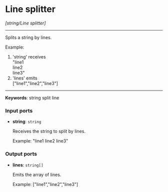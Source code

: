 # Line splitter

_[string/Line splitter]_

---

Splits a string by lines.  
  
Example:  
1. 'string' receives   
"line1  
line2  
line3"  
2. 'lines' emits  
["line1","line2","line3"]  
  

---

__Keywords__: string split line

### Input ports

* __string__: ` string `

    Receives the string to split by lines.
    
    Example:
    "line1
    line2
    line3"

### Output ports

* __lines__: ` string[] `

    Emits the array of lines.
    
    Example:
    ["line1","line2","line3"]

